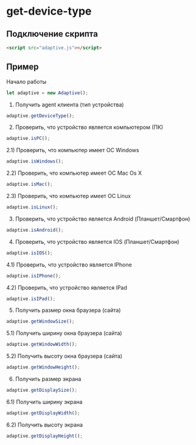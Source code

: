 # get-device-type
## Подключение скрипта
```html
<script src="adaptive.js"></script>
```
## Пример
Начало работы
```js
let adaptive = new Adaptive();
```

1) Получить agent клиента (тип устройства)
```js
adaptive.getDeviceType();
```

2) Проверить, что устройство является компьютером (ПК)
```js
adaptive.isPC();
```

  2.1) Проверить, что компьютер имеет ОС Windows
  ```js
  adaptive.isWindows();
  ```
  
  2.2) Проверить, что компьютер имеет OC Mac Os X
  ```js
  adaptive.isMac();
  ```
  
  2.3) Проверить, что компьютер имеет ОС Linux
  ```js
  adaptive.isLinux();
  ```

3) Проверить, что устройство является Android (Планшет/Смартфон)
```js
adaptive.isAndroid();
```

4) Проверить, что устройство является IOS (Планшет/Смартфон)
```js
adaptive.isIOS();
```

  4.1) Проверить, что устройство является IPhone
  ```js
  adaptive.isIPhone();
  ```
  
  4.2) Проверить, что устройство является IPad
  ```js
  adaptive.isIPad();
  ```

5) Получить размер окна браузера (сайта)
```js
adaptive.getWindowSize();
```

  5.1) Получить ширину окна браузера (сайта)
  ```js
  adaptive.getWindowWidth();
  ```
  
  5.2) Получить высоту окна браузера (сайта)
  ```js
  adaptive.getWindowHeight();
  ```
  
6) Получить размер экрана
```js
adaptive.getDisplaySize();
```

  6.1) Получить ширину экрана
  ```js
  adaptive.getDisplayWidth();
  ```
  
  6.2) Получить высоту экрана
  ```js
  adaptive.getDisplayHeight();
  ```
